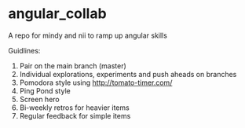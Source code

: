 angular_collab
==============

A repo for mindy and nii to ramp up angular skills

Guidlines:

1) Pair on the main branch (master)
2) Individual explorations, experiments and push aheads on branches
3) Pomodora style using http://tomato-timer.com/
4) Ping Pond style
5) Screen hero
6) Bi-weekly retros for heavier items
7) Regular feedback for simple items
